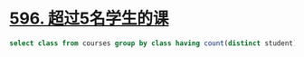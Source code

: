 # [596. 超过5名学生的课](https://leetcode-cn.com/problems/classes-more-than-5-students/)

```sql
select class from courses group by class having count(distinct student)>=5
```

